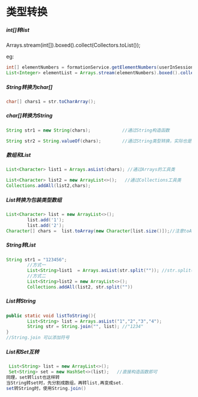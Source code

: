 # 类型转换

##### int[]转list

Arrays.stream(int[]).boxed().collect(Collectors.toList());

eg:

```java
int[] elementNumbers = formationService.getElementNumbers(userInSession);
List<Integer> elementList = Arrays.stream(elementNumbers).boxed().collect(Collectors.toList());
```

##### **String转换为char[]**

```java
char[] chars1 = str.toCharArray();
```

##### char[]转换为String

```java
String str1 = new String(chars);			//通过String构造函数

String str2 = String.valueOf(chars);		//通过String类型转换，实际也是new String(char[])
```

##### 数组和List

``` java
List<Character> list1 = Arrays.asList(chars); //通过Arrays的工具类

List<Character> list2 = new ArrayList<>();   //通过Collections工具类
Collections.addAll(list2,chars);
```

##### List转换为包装类型数组

```java
List<Character> list = new ArrayList<>();
		list.add('1');
		list.add('2');
Character[] chars =  list.toArray(new Character[list.size()]);//注意toArray()的参数
```

##### String转List

~~~java
String str1 = "123456";
		//方式一
		List<String>list1  = Arrays.asList(str.split("")); //str.split()返回一个String[]数组
		//方式二
		List<String>list2 = new ArrayList<>();
		Collections.addAll(list2, str.split(""))
~~~

##### List转String

~~~java
public static void listToString(){
		List<String> list = Arrays.asList("1","2","3","4");
		String str = String.join("", list); //"1234"
}
//String.join 可以添加符号
~~~

##### List和Set互转

~~~java
 List<String> list = new ArrayList<>();
 Set<String> set = new HashSet<>(list);   //直接构造函数即可
同理，set转list也这样转
当String转set时，先分割成数组，再转list,再变成set.
set转String时，使用String.join()
~~~

